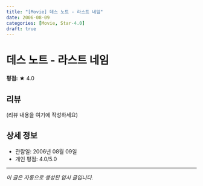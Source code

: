 ```yaml
---
title: "[Movie] 데스 노트 - 라스트 네임"
date: 2006-08-09
categories: [Movie, Star-4.0]
draft: true
---
```


# 데스 노트 - 라스트 네임

**평점:** ★ 4.0

## 리뷰

(리뷰 내용을 여기에 작성하세요)

## 상세 정보

- 관람일: 2006년 08월 09일
- 개인 평점: 4.0/5.0

---

*이 글은 자동으로 생성된 임시 글입니다.*
